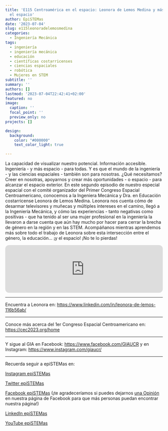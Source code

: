 ```yaml
---
title: 'E115 Centroamérica en el espacio: Leonora de Lemos Medina y más mujeres en
  el espacio'
author: EpiSTEMas
date: '2023-07-04'
slug: e115leonoradelemosmedina
categories:
  - Ingeniería Mecánica
tags:
  - ingeniería
  - ingeniería mecánica
  - educación
  - científicas costarricenses
  - ciencias espaciales
  - robótica
  - Mujeres en STEM
subtitle: ''
summary: ''
authors: []
lastmod: '2023-07-04T22:42:41+02:00'
featured: no
image:
  caption: ''
  focal_point: ''
  preview_only: no
projects: []

design:
  background:
    color: "#000000"
    text_color_light: true

---
```


La capacidad de visualizar nuestro potencial. Información accesible. Ingeniería - y más espacio - para todas. Y es que el mundo de la ingeniería - y las ciencias espaciales - también son para nosotras. ¿Qué necesitamos? Creer en nosotras, apoyarnos y crear más oportunidades - o espacio - para alcanzar el espacio exterior. En este segundo episodio de nuestro especial espacial con el comité organizador del Primer Congreso Espacial Centroamericano, conocemos a la Ingeniera Mecánica y Dra. en Educación costarricense Leonora de Lemos Medina. Leonora nos cuenta cómo de desarmar televisores y muñecas y múltiples intereses en el camino, llegó a la Ingeniería Mecánica, y cómo las experiencias - tanto negativas como positivas - que ha tenido al ser una mujer profesional en la ingeniería la llevaron a darse cuenta que aún hay mucho por hacer para cerrar la brecha de género en la región y en las STEM. Acompáñanos mientras aprendemos más sobre todo el trabajo de Leonora sobre esta intersección entre el género, la educación… ¡y el espacio! ¡No te lo pierdas!

<iframe style="border-radius:12px" src="https://open.spotify.com/embed/episode/3gRnaMJnj1RwHWv5rOyBOH?utm_source=generator&theme=0" width="100%" height="152" frameBorder="0" allowfullscreen="" allow="autoplay; clipboard-write; encrypted-media; fullscreen; picture-in-picture" loading="lazy"></iframe>

- - - - -

Encuentra a Leonora en: https://www.linkedin.com/in/leonora-de-lemos-116b56ab/

- - - - -

Conoce más acerca del 1er Congreso Espacial Centroamericano en: https://cec2023.org/home

- - - - -

Y sigue al GIA en Facebook: https://www.facebook.com/GIAUCR
y en Instagram: https://www.instagram.com/giaucr/

- - - - -

Recuerda seguir a epiSTEMas en:

[Instagram epiSTEMas](https://www.instagram.com/epistemas/)  

[Twitter epiSTEMas](https://twitter.com/epiSTEMas_Pod)

[Facebook epiSTEMas](https://www.facebook.com/epiSTEMasPod) (¡te agradeceríamos si puedes dejarnos [una Opinión](https://www.facebook.com/epiSTEMasPod/reviews/) en nuestra página de Facebook para que más personas puedan encontrar nuestra página!)

[LinkedIn epiSTEMas](https://www.linkedin.com/company/epistemas-podcast/)

[YouTube epiSTEMas](https://www.youtube.com/@epistemaspodcast)